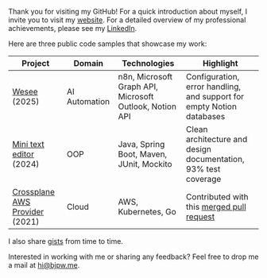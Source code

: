Thank you for visiting my GitHub! For a quick introduction about myself, I invite you to visit my [website](https://www.bjpw.me/). For a detailed overview of my professional achievements, please see my [LinkedIn](https://www.linkedin.com/in/wolffbe/).

Here are three public code samples that showcase my work:

| Project | Domain   | Technologies | Highlight |
|---------|----------|--------------|-----------|
| [Wesee](https://github.com/wolffbe/wesee-n8n) (2025) | AI Automation | n8n, Microsoft Graph API, Microsoft Outlook, Notion API | Configuration, error handling, and support for empty Notion databases |
| [Mini text editor](https://github.com/wolffbe/minitexteditor) (2024) | OOP      | Java, Spring Boot, Maven, JUnit, Mockito | Clean architecture and design documentation, 93% test coverage |
| [Crossplane AWS Provider](https://github.com/crossplane-contrib/provider-aws) (2021) | Cloud    | AWS, Kubernetes, Go | Contributed with this [merged pull request](https://github.com/crossplane-contrib/provider-aws/pull/469) |

I also share [gists](https://gist.github.com/wolffbe) from time to time.

Interested in working with me or sharing any feedback? Feel free to drop me a mail at [hi@bjpw.me](mailto:hi@bjpw.me).
